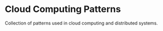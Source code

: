 # Cloud Computing Patterns

Collection of patterns used in cloud computing and distributed systems.
